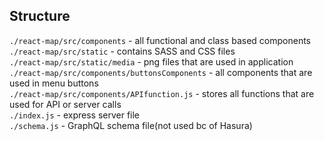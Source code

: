 
## Structure

`./react-map/src/components` - all functional and class based components 
<br />
`./react-map/src/static` - contains SASS and CSS files 
<br />
`./react-map/src/static/media` - png files that are used in application 
<br />
`./react-map/src/components/buttonsComponents` - all components that are used in menu buttons 
<br />
`./react-map/src/components/APIfunction.js` - stores all functions that are used for API or server calls 
<br />
`./index.js` - express server file 
<br />
`./schema.js` - GraphQL schema file(not used bc of Hasura) 
<br />
